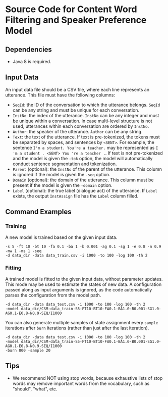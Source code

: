 # Source Code for Content Word Filtering and Speaker Preference Model

## Dependencies
 * Java 8 is required.

## Input Data
An input data file should be a CSV file, where each line represents an utterance. This file must have the following columns:
 * `SeqId`: the ID of the conversation to which the utterance belongs. `SeqId` can be any string and must be unique for each conversation.
 * `InstNo`: the index of the utterance. `InstNo` can be any integer and must be unique within a conversation. In case multi-level structure is not used, utterances within each conversation are ordered by `InstNo`.
 * `Author`: the speaker of the utterance. `Author` can be any string.
 * `Text`: the text of the utterance. If text is pre-tokenized, the tokens must be separated by spaces, and sentences by `<SENT>`. For example, the sentence `I'm a student. You're a teacher.` may be represented as `I 'm a student . <SENT> You 're a teacher .`. If text is not pre-tokenized and the model is given the `-tok` option, the model will automatically conduct sentence segmentation and tokenization.
 * `Parent` (optional): the `InstNo` of the parent of the utterance. This column is ignored if the model is given the `-seq` option.
 * `Domain` (optional): the domain of the utterance. This column must be present if the model is given the `-domain` option.
 * `Label` (optional): the true label (dialogue act) of the utterance. If `Label` exists, the output `InstAssign` file has the `Label` column filled.


## Command Examples

### Training
A new model is trained based on the given input data.

```
-s 5 -ft 10 -bt 10 -fa 0.1 -ba 1 -b 0.001 -ag 0.1 -sg 1 -e 0.8 -n 0.9 -mw 1 -ms 1 -seq 
-d data_dir -data data_train.csv -i 1000 -to 100 -log 100 -th 2
```

### Fitting
A trained model is fitted to the given input data, without parameter updates. This mode may be used to estimate the states of new data. A configuration passed along as input arguments is ignored, as the code automatically parses the configuration from the model path.

```
-d data_dir -data data_test.csv -i 1000 -to 100 -log 100 -th 2 
-model data_dir/CSM-data_train-S5-FT10-BT10-FA0.1-BA1.0-B0.001-SG1.0-AG0.1-E0.8-N0.9-SEQ/I1000
```

You can also generate multiple samples of state assignment every `sample` iterations after `burn` iterations (rather than just after the last iteration).

```
-d data_dir -data data_test.csv -i 1000 -to 100 -log 100 -th 2 
-model data_dir/CSM-data_train-S5-FT10-BT10-FA0.1-BA1.0-B0.001-SG1.0-AG0.1-E0.8-N0.9-SEQ/I1000 
-burn 800 -sample 20
```


## Tips
 * We recommend NOT using stop words, because exhaustive lists of stop words may remove important words from the vocabulary, such as "should", "what", etc.


